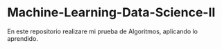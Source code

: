 # Machine-Learning-Data-Science-II
En este repositorio realizare mi prueba de Algoritmos, aplicando lo aprendido.
